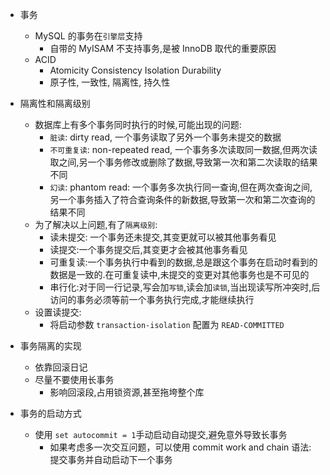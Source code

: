 - 事务
  - MySQL 的事务在`引擎层`支持
    - 自带的 MyISAM 不支持事务,是被 InnoDB 取代的重要原因
  - ACID
    - Atomicity Consistency Isolation Durability
    - 原子性, 一致性, 隔离性, 持久性

- 隔离性和隔离级别
  - 数据库上有多个事务同时执行的时候,可能出现的问题:
    - `脏读`: dirty read, 一个事务读取了另外一个事务未提交的数据
    - `不可重复读`: non-repeated read, 一个事务多次读取同一数据,但两次读取之间,另一个事务修改或删除了数据,导致第一次和第二次读取的结果不同
    - `幻读`: phantom read: 一个事务多次执行同一查询,但在两次查询之间,另一个事务插入了符合查询条件的新数据,导致第一次和第二次查询的结果不同
  - 为了解决以上问题,有了`隔离级别`:
    - 读未提交: 一个事务还未提交,其变更就可以被其他事务看见
    - 读提交:一个事务提交后,其变更才会被其他事务看见
    - 可重复读:一个事务执行中看到的数据,总是跟这个事务在启动时看到的数据是一致的.在可重复读中,未提交的变更对其他事务也是不可见的
    - 串行化:对于同一行记录,写会加`写锁`,读会加`读锁`,当出现读写所冲突时,后访问的事务必须等前一个事务执行完成,才能继续执行
  - 设置读提交:
    - 将启动参数 `transaction-isolation` 配置为 `READ-COMMITTED`

- 事务隔离的实现
  - 依靠回滚日记
  - 尽量不要使用长事务
    - 影响回滚段,占用锁资源,甚至拖垮整个库

- 事务的启动方式
  - 使用 `set autocommit = 1`手动启动自动提交,避免意外导致长事务
    - 如果考虑多一次交互问题，可以使用 commit work and chain 语法: 提交事务并自动启动下一个事务

